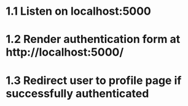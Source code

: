 #   1.1 Listen on localhost:5000
#   1.2 Render authentication form at http://localhost:5000/
#   1.3 Redirect user to profile page if successfully authenticated
